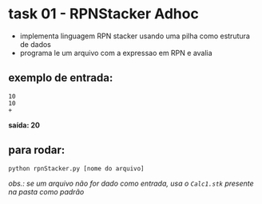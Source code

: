 # task 01 - RPNStacker Adhoc
- implementa linguagem RPN stacker usando uma pilha como estrutura de dados
- programa le um arquivo com a expressao em RPN e avalia

## exemplo de entrada:
```
10
10
+
```
**saída: 20**

## para rodar:
```
python rpnStacker.py [nome do arquivo]        
```
_obs.: se um arquivo não for dado como entrada, usa o `Calc1.stk` presente na pasta como padrão_